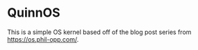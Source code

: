 # QuinnOS
This is a simple OS kernel based off of the blog post series from https://os.phil-opp.com/.  
